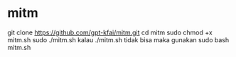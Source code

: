 # mitm
git clone https://github.com/gpt-kfai/mitm.git
cd mitm
sudo chmod +x mitm.sh
sudo ./mitm.sh 
kalau ./mitm.sh tidak bisa maka gunakan
sudo bash mitm.sh
